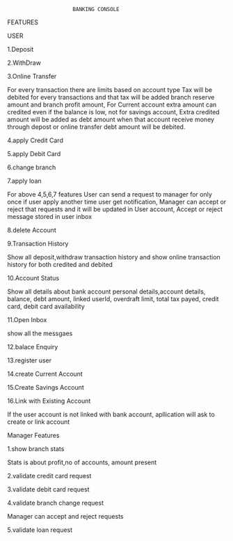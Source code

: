 
                         BANKING CONSOLE
                         
FEATURES

USER

1.Deposit

2.WithDraw

3.Online Transfer

For every transaction there are limits based on account type
Tax will be debited for every transactions and that tax will be added branch reserve amount and branch profit amount, 
For Current account extra amount can credited even if the balance is low, not for savings account,
Extra credited amount will be added as debt amount when that account receive money through depost or online transfer debt amount will be debited.

4.apply Credit Card

5.apply Debit Card

6.change branch

7.apply loan

For above 4,5,6,7 features 
User can send a request to manager for only once if user apply another time user get notification,
Manager can accept or reject that requests and it will be updated in User account,
Accept or reject message stored in user inbox

8.delete Account

9.Transaction History

Show all deposit,withdraw transaction history
and show online transaction history for both credited and debited

10.Account Status

Show all details about bank account
personal details,account details, balance, debt amount, linked userId, overdraft limit, total tax payed,
credit card, debit card availability

11.Open Inbox

show all the messgaes

12.balace Enquiry

13.register user

14.create Current Account

15.Create Savings Account

16.Link with Existing Account

If the user account is not linked with bank account,
apllication will ask to create or link account

Manager Features

1.show branch stats

Stats is about profit,no of accounts, amount present

2.validate credit card request

3.validate debit card request

4.validate branch change request

Manager can accept and reject requests

5.validate loan request

